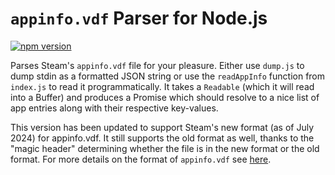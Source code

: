 # `appinfo.vdf` Parser for Node.js
[![npm version](https://badge.fury.io/js/binary-vdf-2.svg)](https://badge.fury.io/js/binary-vdf-2)


Parses Steam's `appinfo.vdf` file for your pleasure. Either use `dump.js` to
dump stdin as a formatted JSON string or use the `readAppInfo` function from
`index.js` to read it programmatically. It takes a `Readable` (which it will
read into a Buffer) and produces a Promise which should resolve to a nice list
of app entries along with their respective key-values.

This version has been updated to support Steam's new format (as of July 2024) for appinfo.vdf. It still supports the old format as well, thanks to the "magic header" determining whether the file is in the new format or the old format. For more details on the format of `appinfo.vdf` see [here](https://github.com/SteamDatabase/SteamAppInfo).
